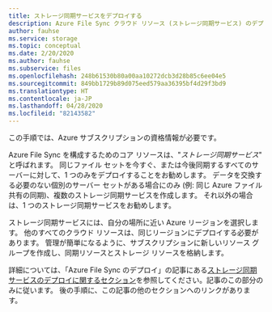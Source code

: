 ```yaml
---
title: ストレージ同期サービスをデプロイする
description: Azure File Sync クラウド リソース (ストレージ同期サービス) のデプロイ。 移行ドキュメント間で共有される一般的なテキスト ブロック。
author: fauhse
ms.service: storage
ms.topic: conceptual
ms.date: 2/20/2020
ms.author: fauhse
ms.subservice: files
ms.openlocfilehash: 248b61530b80a00aa10272dcb3d28b85c6ee04e5
ms.sourcegitcommit: 849bb1729b89d075eed579aa36395bf4d29f3bd9
ms.translationtype: HT
ms.contentlocale: ja-JP
ms.lasthandoff: 04/28/2020
ms.locfileid: "82143582"
---
```

この手順では、Azure サブスクリプションの資格情報が必要です。

Azure File Sync を構成するためのコア リソースは、"*ストレージ同期サービス*" と呼ばれます。 同じファイル セットを今すぐ、または今後同期するすべてのサーバーに対して、1 つのみをデプロイすることをお勧めします。 データを交換する必要のない個別のサーバー セットがある場合にのみ (例: 同じ Azure ファイル共有の同期)、複数のストレージ同期サービスを作成します。 それ以外の場合は、1 つのストレージ同期サービスをお勧めします。

ストレージ同期サービスには、自分の場所に近い Azure リージョンを選択します。 他のすべてのクラウド リソースは、同じリージョンにデプロイする必要があります。
管理が簡単になるように、サブスクリプションに新しいリソース グループを作成し、同期リソースとストレージ リソースを格納します。

詳細については、「Azure File Sync のデプロイ」の記事にある[ストレージ同期サービスのデプロイに関するセクション](../articles/storage/files/storage-sync-files-deployment-guide.md#deploy-the-storage-sync-service)を参照してください。記事のこの部分のみに従います。 後の手順に、この記事の他のセクションへのリンクがあります。